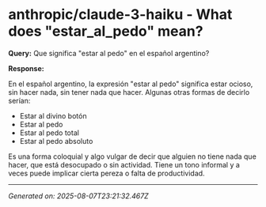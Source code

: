 # anthropic/claude-3-haiku - What does "estar_al_pedo" mean?

**Query:** Que significa "estar al pedo" en el español argentino?



**Response:**

En el español argentino, la expresión "estar al pedo" significa estar ocioso, sin hacer nada, sin tener nada que hacer. Algunas otras formas de decirlo serían:

- Estar al divino botón
- Estar al pedo
- Estar al pedo total
- Estar al pedo absoluto

Es una forma coloquial y algo vulgar de decir que alguien no tiene nada que hacer, que está desocupado o sin actividad. Tiene un tono informal y a veces puede implicar cierta pereza o falta de productividad.

---
*Generated on: 2025-08-07T23:21:32.467Z*
